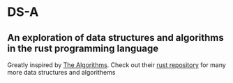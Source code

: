 # DS-A 

## An exploration of data structures and algorithms in the rust programming language

Greatly inspired by [The Algorithms](https://the-algorithms.com/). Check out their [rust repository](https://github.com/TheAlgorithms/Rust) for many more data structures and algorithems
